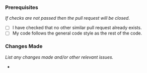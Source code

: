 ### Prerequisites
*If checks are not passed then the pull request will be closed.*

- [ ] I have checked that no other similar pull request already exists.
- [ ] My code follows the general code style as the rest of the code.

### Changes Made
*List any changes made and/or other relevant issues.*

 - 